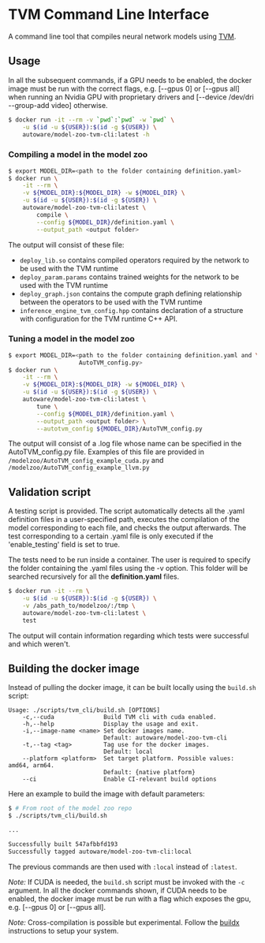 # TVM Command Line Interface

A command line tool that compiles neural network models using
[TVM](https://github.com/apache/incubator-tvm).

## Usage

In all the subsequent commands, if a GPU needs to be enabled, the docker image
must be run with the correct flags, e.g. [--gpus 0] or [--gpus all] when running
an Nvidia GPU with proprietary drivers and
[--device /dev/dri --group-add video] otherwise.

```bash
$ docker run -it --rm -v `pwd`:`pwd` -w `pwd` \
    -u $(id -u ${USER}):$(id -g ${USER}) \
    autoware/model-zoo-tvm-cli:latest -h
```

### Compiling a model in the model zoo

```bash
$ export MODEL_DIR=<path to the folder containing definition.yaml>
$ docker run \
    -it --rm \
    -v ${MODEL_DIR}:${MODEL_DIR} -w ${MODEL_DIR} \
    -u $(id -u ${USER}):$(id -g ${USER}) \
    autoware/model-zoo-tvm-cli:latest \
        compile \
        --config ${MODEL_DIR}/definition.yaml \
        --output_path <output folder>
```

The output will consist of these file:

- `deploy_lib.so` contains compiled operators required by the network to be
  used with the TVM runtime
- `deploy_param.params` contains trained weights for the network to be used
  with the TVM runtime
- `deploy_graph.json` contains the compute graph defining relationship between
  the operators to be used with the TVM runtime
- `inference_engine_tvm_config.hpp` contains declaration of a structure with
  configuration for the TVM runtime C++ API.

### Tuning a model in the model zoo

```bash
$ export MODEL_DIR=<path to the folder containing definition.yaml and \
                    AutoTVM_config.py>
$ docker run \
    -it --rm \
    -v ${MODEL_DIR}:${MODEL_DIR} -w ${MODEL_DIR} \
    -u $(id -u ${USER}):$(id -g ${USER}) \
    autoware/model-zoo-tvm-cli:latest \
        tune \
        --config ${MODEL_DIR}/definition.yaml \
        --output_path <output folder> \
        --autotvm_config ${MODEL_DIR}/AutoTVM_config.py
```

The output will consist of a .log file whose name can be specified in the
AutoTVM_config.py file. Examples of this file are provided in
`/modelzoo/AutoTVM_config_example_cuda.py` and
`/modelzoo/AutoTVM_config_example_llvm.py`

## Validation script

A testing script is provided. The script automatically detects all the .yaml
definition files in a user-specified path, executes the compilation of the
model corresponding to each file, and checks the output afterwards. The test
corresponding to a certain .yaml file is only executed if the 'enable_testing'
field is set to true.

The tests need to be run inside a container. The user is required to specify
the folder containing the .yaml files using the -v option. This folder will be
searched recursively for all the **definition.yaml** files.

```bash
$ docker run -it --rm \
    -u $(id -u ${USER}):$(id -g ${USER}) \
    -v /abs_path_to/modelzoo/:/tmp \
    autoware/model-zoo-tvm-cli:latest \
    test
```

The output will contain information regarding which tests were successful and
which weren't.

## Building the docker image

Instead of pulling the docker image, it can be built locally using the
`build.sh` script:

```
Usage: ./scripts/tvm_cli/build.sh [OPTIONS]
    -c,--cuda              Build TVM cli with cuda enabled.
    -h,--help              Display the usage and exit.
    -i,--image-name <name> Set docker images name.
                           Default: autoware/model-zoo-tvm-cli
    -t,--tag <tag>         Tag use for the docker images.
                           Default: local
    --platform <platform>  Set target platform. Possible values: amd64, arm64.
                           Default: {native platform}
    --ci                   Enable CI-relevant build options
```

Here an example to build the image with default parameters:

```bash
$ # From root of the model zoo repo
$ ./scripts/tvm_cli/build.sh

...

Successfully built 547afbbfd193
Successfully tagged autoware/model-zoo-tvm-cli:local
```

The previous commands are then used with `:local` instead of `:latest`.

*Note:* If CUDA is needed, the `build.sh` script must be invoked with the `-c`
argument. In all the docker commands shown, if CUDA needs to be enabled, the
docker image must be run with a flag which exposes the gpu, e.g.
[--gpus 0] or [--gpus all].

*Note:* Cross-compilation is possible but experimental. Follow the
[buildx](https://github.com/docker/buildx#building-multi-platform-images)
instructions to setup your system.
